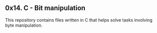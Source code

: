 ## 0x14. C - Bit manipulation
   This repository contains files written in C that helps solve tasks involving
   byte manipulation.
